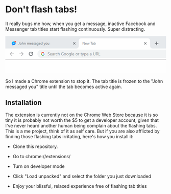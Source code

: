 # Don't flash tabs!

It really bugs me how, when you get a message, inactive Facebook and Messenger tab titles start flashing continuously. Super distracting.

![](flashing_tab.gif)

So I made a Chrome extension to stop it. The tab title is frozen to the "John messaged you" title until the tab becomes active again.

## Installation

The extension is currently not on the Chrome Web Store because it is so tiny it is probably not worth the $5 to get a developer account, given that I've never heard another human being complain about the flashing tabs. This is a me project, think of it as self care. But if you are also afflicted by finding those flashing tabs irritating, here's how you install it:

* Clone this repository.

* Go to chrome://extensions/

* Turn on developer mode

* Click "Load unpacked" and select the folder you just downloaded

* Enjoy your blissful, relaxed experience free of flashing tab titles

